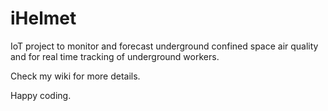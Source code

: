 # iHelmet
IoT project to monitor and forecast underground confined space air quality and for real time tracking of underground workers.

Check my wiki for more details. 

Happy coding.
